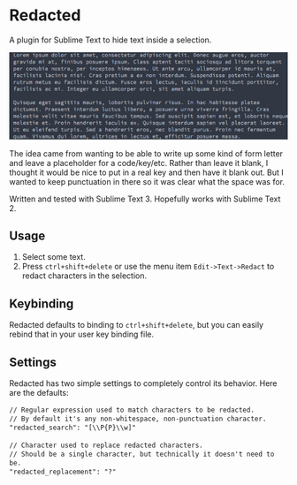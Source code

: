 # Redacted

A plugin for Sublime Text to hide text inside a selection.

![Redact Demo](/redact.gif?raw=true "Redact Demo")

The idea came from wanting to be able to write up some kind of form letter and leave a placeholder for a code/key/etc. Rather than leave it blank, I thought it would be nice to put in a real key and then have it blank out. But I wanted to keep punctuation in there so it was clear what the space was for.

Written and tested with Sublime Text 3. Hopefully works with Sublime Text 2.

## Usage

1. Select some text.
2. Press `ctrl+shift+delete` or use the menu item `Edit->Text->Redact` to redact characters in the selection.

## Keybinding

Redacted defaults to binding to `ctrl+shift+delete`, but you can easily rebind that in your user key binding file.

## Settings

Redacted has two simple settings to completely control its behavior. Here are the defaults:

    // Regular expression used to match characters to be redacted.
    // By default it's any non-whitespace, non-punctuation character.
    "redacted_search": "[\\P{P}\\w]"

    // Character used to replace redacted characters.
    // Should be a single character, but technically it doesn't need to be.
    "redacted_replacement": "?"


